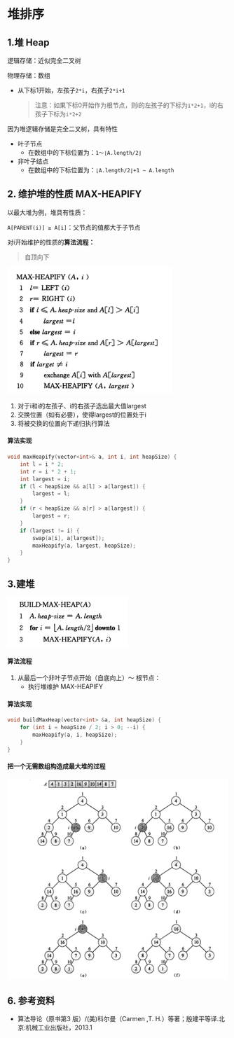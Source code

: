 # 堆排序

## 1.堆 Heap

逻辑存储：近似完全二叉树

物理存储：数组

- 从下标1开始，左孩子`2*i`，右孩子`2*i+1`

  > 注意：如果下标0开始作为根节点，则i的左孩子的下标为`i*2+1`，i的右孩子下标为`i*2+2`

因为堆逻辑存储是完全二叉树，具有特性

- 叶子节点
  - 在数组中的下标位置为：`1～⌊A.length/2⌋`
- 非叶子结点
  - 在数组中的下标位置为：`⌊A.length/2⌋+1 ~ A.length`

## 2. 维护堆的性质 MAX-HEAPIFY

以最大堆为例，堆具有性质：

`A[PARENT(i)] ≥ A[i]`：父节点的值都大于子节点

对i开始维护的性质的**算法流程：**

> 自顶向下

<img src="readme.assets/image-20220502152709737.png" alt="image-20220502152709737" style="zoom:50%;" />

1. 对于i和i的左孩子、i的右孩子选出最大值largest
2. 交换位置（如有必要），使得largest的位置处于i
3. 将被交换的位置向下递归执行算法

#### 算法实现

```c++
void maxHeapify(vector<int>& a, int i, int heapSize) {
    int l = i * 2;
    int r = i * 2 + 1;
    int largest = i;
    if (l < heapSize && a[l] > a[largest]) {
        largest = l;
    }
    if (r < heapSize && a[r] > a[largest]) {
        largest = r;
    }
    if (largest != i) {
        swap(a[i], a[largest]);
        maxHeapify(a, largest, heapSize);
    }
}
```



## 3.建堆

<img src="readme.assets/image-20220502154025551.png" alt="image-20220502154025551" style="zoom: 50%;" />



#### 算法流程

1. 从最后一个非叶子节点开始（自底向上）～ 根节点：
   - 执行堆维护 MAX-HEAPIFY

#### 算法实现

```c++
void buildMaxHeap(vector<int> &a, int heapSize) {
    for (int i = heapSize / 2; i > 0; --i) {
        maxHeapify(a, i, heapSize);
    }
}
```

#### 把一个无需数组构造成最大堆的过程

![image-20220502154516089](readme.assets/image-20220502154516089.png)

## 6. 参考资料

- 算法导论（原书第3 版）/(美)科尔曼（Carmen ,T. H.）等著；殷建平等译.北京:机械工业出版社，2013.1

